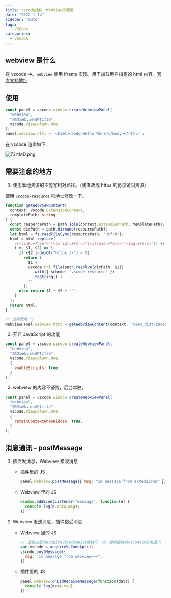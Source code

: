 ```yaml
---
title: vscode插件：WebView的使用
date: "2022-1-14"
sidebar: "auto"
tags:
  - VSCode
categories:
  - VSCode
---
```


## webview 是什么

在 vscode 中。`webview` 使用 iframe 实现，用于加载用户指定的 html 内容。[官方文档地址](https://code.visualstudio.com/api/extension-guides/webview)

## 使用

```js
const panel = vscode.window.createWebviewPanel(
  "webview",
  "测试webview的title",
  vscode.ViewColumn.One
);
panel.webview.html = `<html><body>Hello World</body></html>`;
```

在 vscode 渲染如下:

![73rtMD.png](https://s4.ax1x.com/2022/01/14/73rtMD.png)

## 需要注意的地方

1. 使用本地资源的不能写相对路径。（或者改成 https 的协议访问资源）

使用 `vscode-resource` 将地址修改一下。

```ts
function getWebViewContent(
  context: vscode.ExtensionContext,
  templatePath: string
) {
  const resourcePath = path.join(context.extensionPath, templatePath);
  const dirPath = path.dirname(resourcePath);
  let html = fs.readFileSync(resourcePath, "utf-8");
  html = html.replace(
    /(<link.+?href="|<script.+?src="|<iframe.+?src="|<img.+?src=")(.+?)"/g,
    (_m, $1, $2) => {
      if ($2.indexOf("https://") < 0)
        return (
          $1 +
          vscode.Uri.file(path.resolve(dirPath, $2))
            .with({ scheme: "vscode-resource" })
            .toString() +
          '"'
        );
      else return $1 + $2 + '"';
    }
  );
  return html;
}

/* 这样使用 */
webviewPanel.webview.html = getWebViewContent(context, "view_dist/index.html");
```

2. 开启 JavaScript 的功能

```js
const panel = vscode.window.createWebviewPanel(
  "webview",
  "测试webview的title",
  vscode.ViewColumn.One,
  {
    enableScripts: true,
  }
);
```

3. webview 的内容不销毁，后台常驻。

```js
const panel = vscode.window.createWebviewPanel(
  "webview",
  "测试webview的title",
  vscode.ViewColumn.One,
  {
    retainContextWhenHidden: true,
  }
);
```

## 消息通讯 - postMessage

1.  插件发消息，Webview 接收消息

    - 插件里的 JS

      ```js
      panel.webview.postMessage({ msg: "im message from extensions" });
      ```

    - Webview 里的 JS

      ```js
      window.addEventListener("message", function(e) {
        console.log(e.data.msg);
      });
      ```

2.  Webview 发送消息，插件接受消息

    - Webview 里的 JS

      ```js
      // 注意这里的acquireVsCodeApi只能执行一次，后续要持有vscode的引用通讯
      var vscode = acquireVsCodeApi();
      vscode.postMessage({
        msg: "im message from webview~~~",
      });
      ```

    - 插件里的 JS

      ```js
      panel.webview.onDidReceiveMessage(function(data) {
        console.log(data.msg);
      });
      ```
